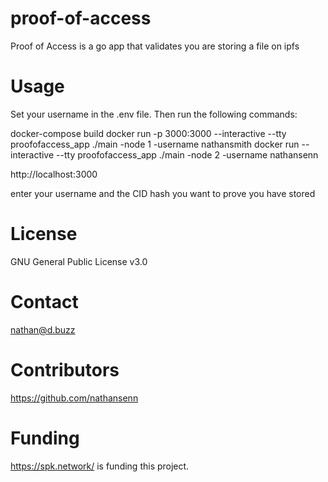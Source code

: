 # proof-of-access
Proof of Access is a go app that validates you are storing a file on ipfs

# Usage
Set your username in the .env file. Then run the following commands:

docker-compose build
docker run -p 3000:3000 --interactive --tty proofofaccess_app ./main -node 1 -username nathansmith
docker run --interactive --tty proofofaccess_app ./main -node 2 -username nathansenn

http://localhost:3000

enter your username and the CID hash you want to prove you have stored

# License
GNU General Public License v3.0

# Contact
nathan@d.buzz

# Contributors
https://github.com/nathansenn

# Funding
https://spk.network/ is funding this project.





